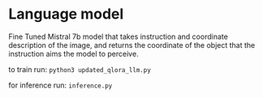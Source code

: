 # Language model

Fine Tuned Mistral 7b model that takes instruction and coordinate description of the image, and returns the coordinate of the
object that the instruction aims the model to perceive. 

to train run:
```python3 updated_qlora_llm.py```

for inference run:
```inference.py```
